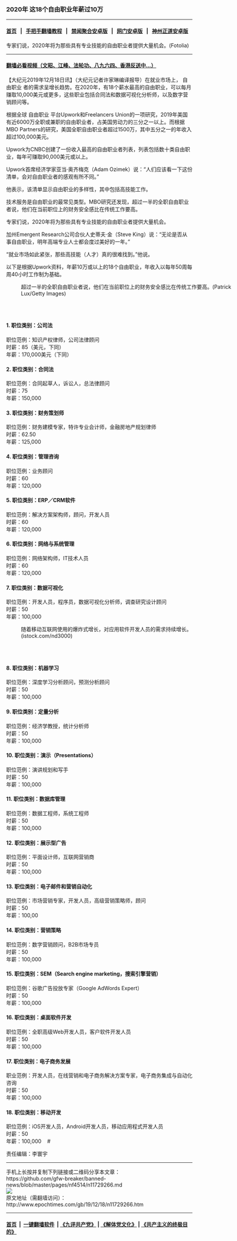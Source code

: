 ### 2020年 这18个自由职业年薪过10万
------------------------

#### [首页](https://github.com/gfw-breaker/banned-news/blob/master/README.md) &nbsp;&nbsp;|&nbsp;&nbsp; [手把手翻墙教程](https://github.com/gfw-breaker/guides/wiki) &nbsp;&nbsp;|&nbsp;&nbsp; [禁闻聚合安卓版](https://github.com/gfw-breaker/bn-android) &nbsp;&nbsp;|&nbsp;&nbsp; [网门安卓版](https://github.com/oGate2/oGate) &nbsp;&nbsp;|&nbsp;&nbsp; [神州正道安卓版](https://github.com/SzzdOgate/update) 



<div><img alt="" class="aligncenter wp-post-image" src="http://i.epochtimes.com/assets/uploads/2014/08/1312051144382483-600x400.jpg"/>
<div class="red16 caption">
 专家们说，2020年将为那些具有专业技能的自由职业者提供大量机会。(Fotolia)
</div>
</div><hr/>

#### [翻墙必看视频（文昭、江峰、法轮功、八九六四、香港反送中...）](https://github.com/gfw-breaker/banned-news/blob/master/pages/link3.md)

<div><p>
 【大纪元2019年12月18日讯】（大纪元记者许家琳编译报导）在就业市场上，
 <ok href="http://www.epochtimes.com/gb/tag/%E8%87%AA%E7%94%B1%E8%81%8C%E4%B8%9A.html">
  自由职业
 </ok>
 者的需求呈增长趋势。在2020年，有18个薪水最高的自由职业，可以每月赚取10,000美元或更多，这些职业包括合同法和数据可视化分析师，以及数字营销顾问等。
</p>
<p>
 根据全球
 <ok href="http://www.epochtimes.com/gb/tag/%E8%87%AA%E7%94%B1%E8%81%8C%E4%B8%9A.html">
  自由职业
 </ok>
 平台Upwork和Freelancers Union的一项研究，2019年美国有近6000万全职或兼职的自由职业者，占美国劳动力的三分之一以上。而根据MBO Partners的研究，美国全职自由职业者超过1500万，其中五分之一的年收入超过100,000美元。
</p>
<p>
 Upwork为CNBC创建了一份收入最高的自由职业者列表，列表包括数十类自由职业，每年可赚取90,000美元或以上。
</p>
<p>
 Upwork首席经济学家亚当·奥齐梅克（Adam Ozimek）说：“人们应该看一下这份清单，会对自由职业者的感观有所不同。”
</p>
<p>
 他表示，该清单显示自由职业的多样性，其中包括高技能工作。
</p>
<p>
 技术服务是自由职业的最常见类型。MBO研究还发现，超过一半的全职自由职业者说，他们在当前职位上的财务安全感比在传统工作要高。
</p>
<p>
 专家们说，2020年将为那些具有专业技能的自由职业者提供大量机会。
</p>
<p>
 加州Emergent Research公司合伙人史蒂夫·金（Steve King）说：“无论是否从事自由职业，明年高端专业人士都会度过美好的一年。”
</p>
<p>
 “就业市场如此紧张，那些高技能（人才）真的很难找到。”他说。
</p>
<p>
 以下是根据Upwork资料，年薪10万或以上的18个自由职业，年收入以每年50周每周40小时工作制为基础。
</p>
<figure class="wp-caption aligncenter" id="attachment_6507508" style="width: 600px">
 <ok href="http://i.epochtimes.com/assets/uploads/2015/10/1510161018192546.jpg">
  <img alt="" class="size-large wp-image-6507508" src="http://i.epochtimes.com/assets/uploads/2015/10/1510161018192546-600x362.jpg"/>
 </ok>
 <br/><figcaption class="wp-caption-text">
  超过一半的全职自由职业者说，他们在当前职位上的财务安全感比在传统工作要高。(Patrick Lux/Getty Images)
 </figcaption><br/>
</figure><br/>
<h4>
 1. 职位类别：公司法
</h4>
<p>
 职位范例：知识产权律师，公司法律顾问
 <br/>
 时薪：85（美元，下同）
 <br/>
 年薪：170,000美元（下同）
</p>
<h4>
 2. 职位类别：合同法
</h4>
<p>
 职位范例：合同起草人，诉讼人，总法律顾问
 <br/>
 时薪：75
 <br/>
 年薪：150,000
</p>
<h4>
 3. 职位类别：财务策划师
</h4>
<p>
 职位范例：财务建模专家，特许专业会计师，金融房地产规划律师
 <br/>
 时薪：62.50
 <br/>
 年薪：125,000
</p>
<h4>
 4. 职位类别：管理咨询
</h4>
<p>
 职位范例：业务顾问
 <br/>
 时薪：60
 <br/>
 年薪：120,000
</p>
<h4>
 5. 职位类别：ERP／CRM软件
</h4>
<p>
 职位范例：解决方案架构师，顾问，开发人员
 <br/>
 时薪：60
 <br/>
 年薪：120,000
</p>
<h4>
 6. 职位类别：网络与系统管理
</h4>
<p>
 职位范例：网络架构师，IT技术人员
 <br/>
 时薪：60
 <br/>
 年薪：120,000
</p>
<h4>
 7. 职位类别：数据可视化
</h4>
<p>
 职位范例：开发人员，程序员，数据可视化分析师，调查研究设计顾问
 <br/>
 时薪：50
 <br/>
 年薪：100,000
</p>
<figure class="wp-caption aligncenter" id="attachment_9868206" style="width: 600px">
 <ok href="http://i.epochtimes.com/assets/uploads/2017/11/Software-engineers-working-on-project-and-programming-in-company-673873568_1257x838-e1511169769219.jpeg">
  <img alt="" class="size-large wp-image-9868206" src="http://i.epochtimes.com/assets/uploads/2017/11/Software-engineers-working-on-project-and-programming-in-company-673873568_1257x838-e1510926184717-600x400.jpeg"/>
 </ok>
 <br/><figcaption class="wp-caption-text">
  随着移动互联网使用的爆炸式增长，对应用软件开发人员的需求持续增长。(istock.com/nd3000)
 </figcaption><br/>
</figure><br/>
<h4>
 8. 职位类别：机器学习
</h4>
<p>
 职位范例：深度学习分析顾问，预测分析顾问
 <br/>
 时薪：50
 <br/>
 年薪：100,000
</p>
<h4>
 9. 职位类别：定量分析
</h4>
<p>
 职位范例：经济学教授，统计分析师
 <br/>
 时薪：50
 <br/>
 年薪：100,000
</p>
<h4>
 10. 职位类别：演示（Presentations）
</h4>
<p>
 职位范例：演讲规划和写手
 <br/>
 时薪：50
 <br/>
 年薪：100,000
</p>
<h4>
 11. 职位类别：数据库管理
</h4>
<p>
 职位范例：数据工程师，系统工程师
 <br/>
 时薪：50
 <br/>
 年薪：100,000
</p>
<h4>
 12. 职位类别：展示型广告
</h4>
<p>
 职位范例：平面设计师，互联网营销商
 <br/>
 时薪：50
 <br/>
 年薪：100,000
</p>
<h4>
 13. 职位类别：电子邮件和营销自动化
</h4>
<p>
 职位范例：市场营销专家，开发人员，高级营销策略师，顾问
 <br/>
 时薪：50
 <br/>
 年薪：100,00
</p>
<h4>
 14. 职位类别：营销策略
</h4>
<p>
 职位范例：数字营销顾问，B2B市场专员
 <br/>
 时薪：50
 <br/>
 年薪：100,000
</p>
<h4>
 15. 职位类别：SEM（Search engine marketing，搜索引擎营销）
</h4>
<p>
 职位范例：谷歌广告投放专家（Google AdWords Expert）
 <br/>
 时薪：50
 <br/>
 年薪：100,000
</p>
<h4>
 16. 职位类别：桌面软件开发
</h4>
<p>
 职位范例：全职高级Web开发人员，客户软件开发人员
 <br/>
 时薪：50
 <br/>
 年薪：100,000
</p>
<h4>
 17. 职位类别：电子商务发展
</h4>
<p>
 职业范例：开发人员，在线营销和电子商务解决方案专家，电子商务集成与自动化咨询
 <br/>
 时薪：50
 <br/>
 年薪：100,000
</p>
<h4>
 18. 职位类别：移动开发
</h4>
<p>
 职位范例：iOS开发人员，Android开发人员，移动应用程式开发人员
 <br/>
 时薪：50
 <br/>
 年薪：100,000    #
</p>
<p>
 责任编辑：李寰宇
</p>
</div>
<hr/>
手机上长按并复制下列链接或二维码分享本文章：<br/>
https://github.com/gfw-breaker/banned-news/blob/master/pages/nf4514/n11729266.md <br/>
<a href='https://github.com/gfw-breaker/banned-news/blob/master/pages/nf4514/n11729266.md'><img src='https://github.com/gfw-breaker/banned-news/blob/master/pages/nf4514/n11729266.md.png'/></a> <br/>
原文地址（需翻墙访问）：http://www.epochtimes.com/gb/19/12/18/n11729266.htm


------------------------
#### [首页](https://github.com/gfw-breaker/banned-news/blob/master/README.md) &nbsp;|&nbsp; [一键翻墙软件](https://github.com/gfw-breaker/nogfw/blob/master/README.md) &nbsp;| [《九评共产党》](https://github.com/gfw-breaker/9ping.md/blob/master/README.md#九评之一评共产党是什么) | [《解体党文化》](https://github.com/gfw-breaker/jtdwh.md/blob/master/README.md) | [《共产主义的终极目的》](https://github.com/gfw-breaker/gczydzjmd.md/blob/master/README.md)


<img src='http://gfw-breaker.win/banned-news/pages/nf4514/n11729266.md' width='0px' height='0px'/>